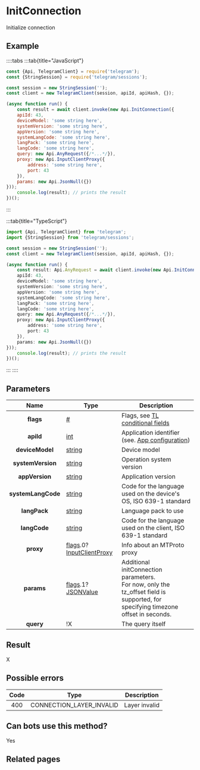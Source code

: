 # InitConnection

Initialize connection



## Example

::::tabs
:::tab{title="JavaScript"}
```js
const {Api, TelegramClient} = require('telegram');
const {StringSession} = require('telegram/sessions');

const session = new StringSession('');
const client = new TelegramClient(session, apiId, apiHash, {});

(async function run() {
    const result = await client.invoke(new Api.InitConnection({
    apiId: 43,
    deviceModel: 'some string here',
    systemVersion: 'some string here',
    appVersion: 'some string here',
    systemLangCode: 'some string here',
    langPack: 'some string here',
    langCode: 'some string here',
    query: new Api.AnyRequest({/*...*/}),
    proxy: new Api.InputClientProxy({
        address: 'some string here',
        port: 43
    }),
    params: new Api.JsonNull({})
}));
    console.log(result); // prints the result
})();
```
:::

:::tab{title="TypeScript"}
```ts
import {Api, TelegramClient} from 'telegram';
import {StringSession} from 'telegram/sessions';

const session = new StringSession('');
const client = new TelegramClient(session, apiId, apiHash, {});

(async function run() {
    const result: Api.AnyRequest = await client.invoke(new Api.InitConnection({
    apiId: 43,
    deviceModel: 'some string here',
    systemVersion: 'some string here',
    appVersion: 'some string here',
    systemLangCode: 'some string here',
    langPack: 'some string here',
    langCode: 'some string here',
    query: new Api.AnyRequest({/*...*/}),
    proxy: new Api.InputClientProxy({
        address: 'some string here',
        port: 43
    }),
    params: new Api.JsonNull({})
}));
    console.log(result); // prints the result
})();
```
:::
::::



## Parameters

| Name | Type | Description |
| :--: | ---- | ----------- |
| **flags** | [#](https://core.telegram.org/type/%23) | Flags, see [TL conditional fields](https://core.telegram.org/mtproto/TL-combinators#conditional-fields) 
| **apiId** | [int](https://core.telegram.org/type/int) | Application identifier (see. [App configuration](https://core.telegram.org/myapp)) 
| **deviceModel** | [string](https://core.telegram.org/type/string) | Device model 
| **systemVersion** | [string](https://core.telegram.org/type/string) | Operation system version 
| **appVersion** | [string](https://core.telegram.org/type/string) | Application version 
| **systemLangCode** | [string](https://core.telegram.org/type/string) | Code for the language used on the device's OS, ISO 639-1 standard 
| **langPack** | [string](https://core.telegram.org/type/string) | Language pack to use 
| **langCode** | [string](https://core.telegram.org/type/string) | Code for the language used on the client, ISO 639-1 standard 
| **proxy** | [flags](https://core.telegram.org/mtproto/TL-combinators#conditional-fields).0?[InputClientProxy](https://core.telegram.org/type/InputClientProxy) | Info about an MTProto proxy 
| **params** | [flags](https://core.telegram.org/mtproto/TL-combinators#conditional-fields).1?[JSONValue](https://core.telegram.org/type/JSONValue) | Additional initConnection parameters.   <br>For now, only the tz\_offset field is supported, for specifying timezone offset in seconds. 
| **query** | !X | The query itself 


## Result

X



## Possible errors

| Code | Type | Description |
| :--: | ---- | ----------- |
| 400 | CONNECTION\_LAYER\_INVALID | Layer invalid 


## Can bots use this method?

Yes

## Related pages


